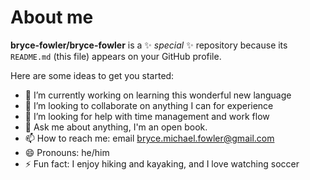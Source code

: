 # About me


**bryce-fowler/bryce-fowler** is a ✨ _special_ ✨ repository because its `README.md` (this file) appears on your GitHub profile.

Here are some ideas to get you started:

- 🔭 I’m currently working on learning this wonderful new language
- 👯 I’m looking to collaborate on anything I can for experience
- 🤔 I’m looking for help with time management and work flow
- 💬 Ask me about anything, I'm an open book.
- 📫 How to reach me: email bryce.michael.fowler@gmail.com
- 😄 Pronouns: he/him
- ⚡ Fun fact: I enjoy hiking and kayaking, and I love watching soccer

